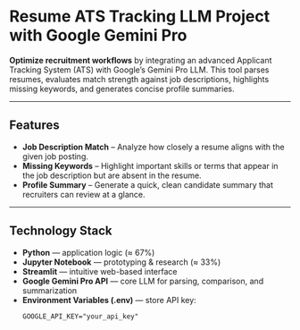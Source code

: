 #  Resume ATS Tracking LLM Project with Google Gemini Pro

**Optimize recruitment workflows** by integrating an advanced Applicant Tracking System (ATS) with Google’s Gemini Pro LLM. This tool parses resumes, evaluates match strength against job descriptions, highlights missing keywords, and generates concise profile summaries.

---

##  Features

- **Job Description Match** – Analyze how closely a resume aligns with the given job posting.
- **Missing Keywords** – Highlight important skills or terms that appear in the job description but are absent in the resume.
- **Profile Summary** – Generate a quick, clean candidate summary that recruiters can review at a glance.

---

##  Technology Stack

- **Python** — application logic (≈ 67%)
- **Jupyter Notebook** — prototyping & research (≈ 33%)
- **Streamlit** — intuitive web-based interface
- **Google Gemini Pro API** — core LLM for parsing, comparison, and summarization
- **Environment Variables (.env)** — store API key:
  ```env
  GOOGLE_API_KEY="your_api_key"


